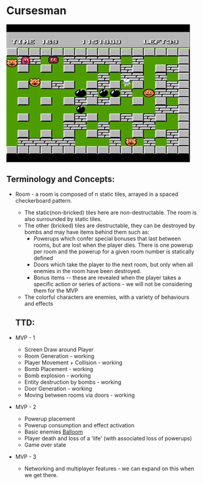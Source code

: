 # Cursesman

![image-example](https://raw.githubusercontent.com/Rasengangstarr/cursesman/main/docs/bombermanexample.jpg)

Terminology and Concepts:  
----
* Room - a room is composed of n static tiles, arrayed in a spaced checkerboard pattern.  
  * The static(non-bricked) tiles here are non-destructable. The room is also surrounded by static tiles.
  * The other (bricked) tiles are destructable, they can be destroyed by bombs and may have items behind them such as:
    * Powerups which confer special bonuses that last between rooms, but are lost when the player dies. There is one powerup per room and the powerup for a given room number is statically defined
    * Doors which take the player to the next room, but only when all enemies in the room have been destroyed.
    * Bonus items -- these are revealed when the player takes a specific action or series of actions - we will not be considering them for the MVP
  * The colorful characters are enemies, with a variety of behaviours and effects  
  
  TTD:
  ----

* MVP - 1
  * Screen Draw around Player
  * Room Generation - working
  * Player Movement + Collision - working
  * Bomb Placement - working
  * Bomb explosion - working
  * Entity destruction by bombs - working
  * Door Generation - working
  * Moving between rooms via doors - working
* MVP - 2
  * Powerup placement
  * Powerup consumption and effect activation
  * Basic enemies [Balloom](https://strategywiki.org/wiki/Bomberman/How_to_play#Enemies)
  * Player death and loss of a 'life' (with associated loss of powerups)
  * Game over state
* MVP - 3
  * Networking and multiplayer features - we can expand on this when we get there.
